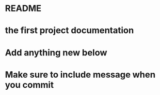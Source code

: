 # README #
# the first project documentation #
# Add anything new below #
# Make sure to include message when you commit #
